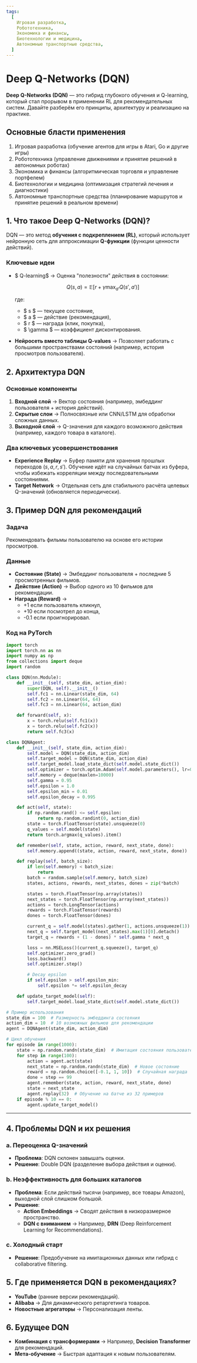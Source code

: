 ```yaml
---
tags:
  [
    Игровая разработка,
    Робототехника,
    Экономика и финансы,
    Биотехнологии и медицина,
    Автономные транспортные средства,
  ]
---
```


# Deep Q-Networks (DQN)

**Deep Q-Networks (DQN)** — это гибрид глубокого обучения и Q-learning, который стал прорывом в применении RL для рекомендательных систем. Давайте разберём его принципы, архитектуру и реализацию на практике.

## Основные бласти применения

1. Игровая разработка (обучение агентов для игры в Atari, Go и другие игры)
2. Робототехника (управление движениями и принятие решений в автономных роботах)
3. Экономика и финансы (алгоритмическая торговля и управление портфелем)
4. Биотехнологии и медицина (оптимизация стратегий лечения и диагностики)
5. Автономные транспортные средства (планирование маршрутов и принятие решений в реальном времени)

## 1. Что такое Deep Q-Networks (DQN)?

DQN — это метод **обучения с подкреплением (RL)**, который использует нейронную сеть для аппроксимации **Q-функции** (функции ценности действий).

### Ключевые идеи

- $ Q-learning$ → Оценка "полезности" действия в состоянии:

  $$ Q(s, a) = \mathbb{E}[r + \gamma \max_{a'} Q(s', a')] $$

  где:

  - $ s $ — текущее состояние,
  - $ a $ — действие (рекомендация),
  - $ r $ — награда (клик, покупка),
  - $ \gamma $ — коэффициент дисконтирования.

- **Нейросеть вместо таблицы Q-values** → Позволяет работать с большими пространствами состояний (например, история просмотров пользователя).

## 2. Архитектура DQN

### Основные компоненты

1. **Входной слой** → Вектор состояния (например, эмбеддинг пользователя + история действий).
2. **Скрытые слои** → Полносвязные или CNN/LSTM для обработки сложных данных.
3. **Выходной слой** → Q-значения для каждого возможного действия (например, каждого товара в каталоге).

### Два ключевых усовершенствования

- **Experience Replay** → Буфер памяти для хранения прошлых переходов $(s, a, r, s')$. Обучение идёт на случайных батчах из буфера, чтобы избежать корреляции между последовательными состояниями.
- **Target Network** → Отдельная сеть для стабильного расчёта целевых Q-значений (обновляется периодически).

## 3. Пример DQN для рекомендаций

### Задача

Рекомендовать фильмы пользователю на основе его истории просмотров.

### **Данные**

- **Состояние (State)** → Эмбеддинг пользователя + последние 5 просмотренных фильмов.
- **Действие (Action)** → Выбор одного из 10 фильмов для рекомендации.
- **Награда (Reward)** →
  - +1 если пользователь кликнул,
  - +10 если посмотрел до конца,
  - -0.1 если проигнорировал.

### Код на PyTorch

```python
import torch
import torch.nn as nn
import numpy as np
from collections import deque
import random

class DQN(nn.Module):
    def __init__(self, state_dim, action_dim):
        super(DQN, self).__init__()
        self.fc1 = nn.Linear(state_dim, 64)
        self.fc2 = nn.Linear(64, 64)
        self.fc3 = nn.Linear(64, action_dim)

    def forward(self, x):
        x = torch.relu(self.fc1(x))
        x = torch.relu(self.fc2(x))
        return self.fc3(x)

class DQNAgent:
    def __init__(self, state_dim, action_dim):
        self.model = DQN(state_dim, action_dim)
        self.target_model = DQN(state_dim, action_dim)
        self.target_model.load_state_dict(self.model.state_dict())
        self.optimizer = torch.optim.Adam(self.model.parameters(), lr=0.001)
        self.memory = deque(maxlen=10000)
        self.gamma = 0.95
        self.epsilon = 1.0
        self.epsilon_min = 0.01
        self.epsilon_decay = 0.995

    def act(self, state):
        if np.random.rand() <= self.epsilon:
            return np.random.randint(0, action_dim)
        state = torch.FloatTensor(state).unsqueeze(0)
        q_values = self.model(state)
        return torch.argmax(q_values).item()

    def remember(self, state, action, reward, next_state, done):
        self.memory.append((state, action, reward, next_state, done))

    def replay(self, batch_size):
        if len(self.memory) < batch_size:
            return
        batch = random.sample(self.memory, batch_size)
        states, actions, rewards, next_states, dones = zip(*batch)

        states = torch.FloatTensor(np.array(states))
        next_states = torch.FloatTensor(np.array(next_states))
        actions = torch.LongTensor(actions)
        rewards = torch.FloatTensor(rewards)
        dones = torch.FloatTensor(dones)

        current_q = self.model(states).gather(1, actions.unsqueeze(1))
        next_q = self.target_model(next_states).max(1)[0].detach()
        target_q = rewards + (1 - dones) * self.gamma * next_q

        loss = nn.MSELoss()(current_q.squeeze(), target_q)
        self.optimizer.zero_grad()
        loss.backward()
        self.optimizer.step()

        # Decay epsilon
        if self.epsilon > self.epsilon_min:
            self.epsilon *= self.epsilon_decay

    def update_target_model(self):
        self.target_model.load_state_dict(self.model.state_dict())

# Пример использования
state_dim = 100  # Размерность эмбеддинга состояния
action_dim = 10  # 10 возможных фильмов для рекомендации
agent = DQNAgent(state_dim, action_dim)

# Цикл обучения
for episode in range(1000):
    state = np.random.randn(state_dim)  # Имитация состояния пользователя
    for step in range(100):
        action = agent.act(state)
        next_state = np.random.randn(state_dim)  # Новое состояние
        reward = np.random.choice([-0.1, 1, 10])  # Случайная награда
        done = step == 99
        agent.remember(state, action, reward, next_state, done)
        state = next_state
        agent.replay(32)  # Обучение на батче из 32 примеров
    if episode % 10 == 0:
        agent.update_target_model()
```

---

## 4. Проблемы DQN и их решения

### a. Переоценка Q-значений

- **Проблема**: DQN склонен завышать оценки.
- **Решение**: Double DQN (разделение выбора действия и оценки).

### b. Неэффективность для больших каталогов

- **Проблема**: Если действий тысячи (например, все товары Amazon), выходной слой слишком большой.
- **Решение**:
  - **Action Embeddings** → Сводят действия в низкоразмерное пространство.
  - **DQN с вниманием** → Например, **DRN** (Deep Reinforcement Learning for Recommendations).

### c. Холодный старт

- **Решение**: Предобучение на имитационных данных или гибрид с collaborative filtering.

## 5. Где применяется DQN в рекомендациях?

- **YouTube** (ранние версии рекомендаций).
- **Alibaba** → Для динамического ретаргетинга товаров.
- **Новостные агрегаторы** → Персонализация ленты.

## 6. Будущее DQN

- **Комбинация с трансформерами** → Например, **Decision Transformer** для рекомендаций.
- **Мета-обучение** → Быстрая адаптация к новым пользователям.
